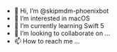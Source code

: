 - 👋 Hi, I’m @skipmdm-phoenixbot
- 👀 I’m interested in macOS
- 🌱 I’m currently learning Swift 5
- 💞️ I’m looking to collaborate on ...
- 📫 How to reach me ...

<!---
skipmdm-phoenixbot/skipmdm-phoenixbot is a ✨ special ✨ repository because its `README.md` (this file) appears on your GitHub profile.
You can click the Preview link to take a look at your changes.
--->
